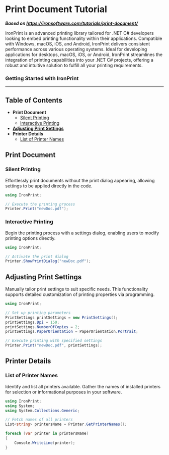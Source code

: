 # Print Document Tutorial

***Based on <https://ironsoftware.com/tutorials/print-document/>***


IronPrint is an advanced printing library tailored for .NET C# developers looking to embed printing functionality within their applications. Compatible with Windows, macOS, iOS, and Android, IronPrint delivers consistent performance across various operating systems. Ideal for developing applications for desktops, macOS, iOS, or Android, IronPrint streamlines the integration of printing capabilities into your .NET C# projects, offering a robust and intuitive solution to fulfill all your printing requirements.

<h3>Getting Started with IronPrint</h3>

-------------------------

## Table of Contents

- **Print Document**
   - [Silent Printing](#anchor-print-silently)
   - [Interactive Printing](#anchor-print-with-dialog)
- [**Adjusting Print Settings**](#anchor-apply-print-settings)
- **Printer Details**
   - [List of Printer Names](#anchor-get-printer-names)

## Print Document

### Silent Printing

Effortlessly print documents without the print dialog appearing, allowing settings to be applied directly in the code.

```cs
using IronPrint;

// Execute the printing process
Printer.Print("newDoc.pdf");
```

### Interactive Printing

Begin the printing process with a settings dialog, enabling users to modify printing options directly.

```cs
using IronPrint;

// Activate the print dialog
Printer.ShowPrintDialog("newDoc.pdf");
```

## Adjusting Print Settings

Manually tailor print settings to suit specific needs. This functionality supports detailed customization of printing properties via programming.

```cs
using IronPrint;

// Set up printing parameters
PrintSettings printSettings = new PrintSettings();
printSettings.Dpi = 150;
printSettings.NumberOfCopies = 2;
printSettings.PaperOrientation = PaperOrientation.Portrait;

// Execute printing with specified settings
Printer.Print("newDoc.pdf", printSettings);
```

## Printer Details

### List of Printer Names

Identify and list all printers available. Gather the names of installed printers for selection or informational purposes in your software.

```cs
using IronPrint;
using System;
using System.Collections.Generic;

// Fetch names of all printers
List<string> printersName = Printer.GetPrinterNames();

foreach (var printer in printersName)
{
    Console.WriteLine(printer);
}
```